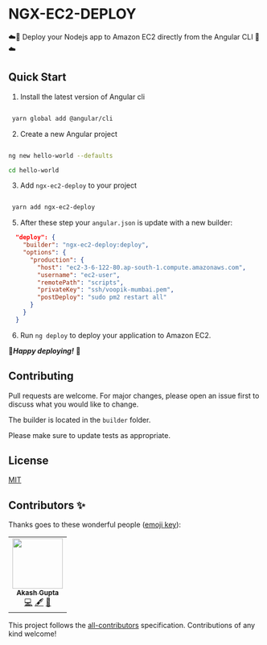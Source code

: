 # NGX-EC2-DEPLOY

☁️🚀 Deploy your Nodejs app to Amazon EC2 directly from the Angular CLI 🚀☁️

## Quick Start

1. Install the latest version of Angular cli

```sh

 yarn global add @angular/cli

```

2. Create a new Angular project

```sh

ng new hello-world --defaults

cd hello-world

```

3. Add `ngx-ec2-deploy` to your project

```sh

 yarn add ngx-ec2-deploy

```

5. After these step your `angular.json` is update with a new builder:

```json
  "deploy": {
    "builder": "ngx-ec2-deploy:deploy",
    "options": {
      "production": {
        "host": "ec2-3-6-122-80.ap-south-1.compute.amazonaws.com",
        "username": "ec2-user",
        "remotePath": "scripts",
        "privateKey": "ssh/voopik-mumbai.pem",
        "postDeploy": "sudo pm2 restart all"
      }
    }
  }
```

6. Run `ng deploy` to deploy your application to Amazon EC2.

🚀**_Happy deploying!_** 🚀

## Contributing

Pull requests are welcome. For major changes, please open an issue first to discuss what you would like to change.

The builder is located in the `builder` folder.

Please make sure to update tests as appropriate.

## License

[MIT](./LICENSE)

## Contributors ✨

Thanks goes to these wonderful people ([emoji key](https://allcontributors.org/docs/en/emoji-key)):

<!-- ALL-CONTRIBUTORS-LIST:START - Do not remove or modify this section -->

<!-- prettier-ignore-start -->

<!-- markdownlint-disable -->

<table>

<tr>

<td  align="center"><a  href="https://techaks.github.io"><img  src="https://findakash.com/assets/img/mypic.jpg"  width="100px;"  alt=""/><br  /><sub><b>Akash Gupta</b></sub></a><br  /><a  href="https://github.com/techaks/ngx-ec2-deploy/commits?author=Akash"  title="Code">💻</a>  <a  href="#content-Akash"  title="Content">🖋</a>  <a  href="https://github.com/techaks/ngx-ec2-deploy/pulls"  title="Reviewed Pull Requests">👀</a></td>



</tr>

</table>

  

<!-- markdownlint-enable -->

<!-- prettier-ignore-end -->

<!-- ALL-CONTRIBUTORS-LIST:END -->

This project follows the [all-contributors](https://github.com/all-contributors/all-contributors) specification. Contributions of any kind welcome!
